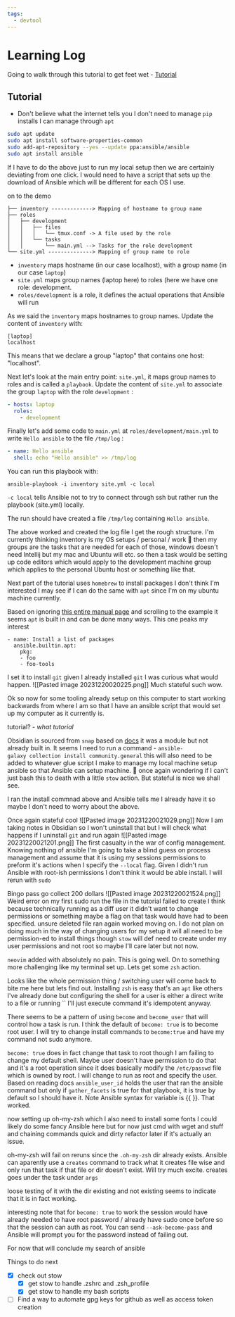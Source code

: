 ```yaml
---
tags:
  - devtool
---
```

# Learning Log
Going to walk through this tutorial to get feet wet - [Tutorial]()

## Tutorial
- Don't believe what the internet tells you I don't need to manage `pip` installs I can manage through `apt` 
  
```bash
sudo apt update
sudo apt install software-properties-common
sudo add-apt-repository --yes --update ppa:ansible/ansible
sudo apt install ansible
```

If I have to do the above just to run my local setup then we are certainly deviating from one click. I would need to have a script that sets up the download of Ansible which will be different for each OS I use.

on to the demo

```text
├── inventory -------------> Mapping of hostname to group name
├── roles
│   ├── development
│   │   ├── files
│   │   │   └── tmux.conf -> A file used by the role
│   │   └── tasks
│   │       └── main.yml --> Tasks for the role development
└── site.yml --------------> Mapping of group name to role
```

- `inventory` maps hostname (in our case localhost), with a group name (in our case `laptop`)
- `site.yml` maps group names (laptop here) to roles (here we have one role: development.
- `roles/development` is a role, it defines the actual operations that Ansible will run 

As we said the `inventory` maps hostnames to group names. Update the content of `inventory` with:

```text
[laptop]
localhost
```

This means that we declare a group "laptop" that contains one host: "localhost".

Next let's look at the main entry point: `site.yml`, it maps group names to roles and is called a `playbook`. Update the content of `site.yml` to associate the group `laptop` with the role `development` :

```yaml
- hosts: laptop
  roles:
    - development
```

Finally let's add some code to `main.yml` at `roles/development/main.yml` to write `Hello ansible` to the file `/tmp/log` :

```yaml
- name: Hello ansible
  shell: echo "Hello ansible" >> /tmp/log
```

You can run this playbook with:

```shell
ansible-playbook -i inventory site.yml -c local
```

`-c local` tells Ansible not to try to connect through ssh but rather run the playbook (site.yml) locally.

The run should have created a file `/tmp/log` containing `Hello ansible`.

The above worked and created the log file I get the rough structure. I'm currently thinking inventory is my OS setups / personal / work :thinking: then my groups are the tasks that are needed for each of those, windows doesn't need Intellij but my mac and Ubuntu will etc. so then a task would be setting up code editors which would apply to the development machine group which applies to the personal Ubuntu host or something like that. 

Next part of the tutorial uses `homebrew` to install packages I don't think I'm interested I may see if I can do the same with `apt` since I'm on my ubuntu machine currently.

Based on ignoring [this entire manual page](https://docs.ansible.com/ansible/latest/collections/ansible/builtin/apt_module.html) and scrolling to the example it seems `apt` is built in and can be done many ways. This one peaks my interest
```
- name: Install a list of packages
  ansible.builtin.apt:
    pkg:
    - foo
    - foo-tools
```

I set it to install `git` given I already installed `git` I was curious what would happen. 
![[Pasted image 20231220020225.png]]
Much stateful such wow.

Ok so now for some tooling already setup on this computer to start working backwards from where I am so that I have an ansible script that would set up my computer as it currently is.

tutorial? - *what tutorial*

Obsidian is sourced from `snap` based on [docs](https://docs.ansible.com/ansible/latest/collections/community/general/snap_module.html) it was a module but not already built in. It seems I need to run a command - `ansible-galaxy collection install community.general` this will also need to be added to whatever glue script I make to manage my local machine setup ansible so that Ansible can setup machine. :thinking: once again wondering if I can't just bash this to death with a little `stow` action. But stateful is nice we shall see.

I ran the install commnad above and Ansible tells me I already have it so maybe I don't need to worry about the above.

Once again stateful cool ![[Pasted image 20231220021029.png]]
Now I am taking notes in Obsidian so I won't uninstall that but I will check what happens if I uninstall `git` and run again
![[Pasted image 20231220021201.png]]
The first casualty in the war of config management. Knowing nothing of ansible I'm going to take a blind guess on process management and assume that it is using my sessions permissions to preform it's actions when I specify the `--local` flag. Given I didn't run Ansible with root-ish permissions I don't think it would be able install. I will rerun with `sudo`

Bingo pass go collect 200 dollars
![[Pasted image 20231220021524.png]]
Weird error on my first sudo run the file in the tutorial failed to create I think because technically running as a diff user it didn't want to change permissions or something maybe a flag on that task would have had to been specified. unsure deleted file ran again worked moving on. I do not plan on doing much in the way of changing users for my setup it will all need to be permission-ed to install things though `stow` will def need to create under my user permissions and not root so maybe I'll care later but not now.

`neovim` added with absolutely no pain. This is going well. On to something more challenging like my terminal set up. Lets get some `zsh` action.

Looks like the whole permission thing / switching user will come back to bite me here but lets find out. Installing `zsh` is easy that's an `apt` like others I've already done but configuring the shell for a user is either a direct write to a file or running `` 
I'll just execute command it's idempotent anyway.

There seems to be a pattern of using `become` and `become_user` that will control how a task is run. I think the default of `become: true` is to become root user. I will try to change install commands to `become:true` and have my command not sudo anymore.

`become: true` does in fact change that task to root though I am failing to change my default shell. Maybe user doesn't have permission to do that and it's a root operation since it does basically modify the `/etc/passwd` file which is owned by root. I will change to run as root and specify the user. Based on reading docs `ansible_user_id` holds the user that ran the ansible command but only if `gather_facets` is true for that playbook, it is true by default so I should have it. Note Ansible syntax for variable is {{ }}. That worked.

now setting up oh-my-zsh which I also need to install some fonts I could likely do some fancy Ansible here but for now just cmd with wget and stuff and chaining commands quick and dirty refactor later if it's actually an issue.

oh-my-zsh will fail on reruns since the `.oh-my-zsh` dir already exists. Ansible can aparently use a `creates` command to track what it creates file wise and only run that task if that file or dir doesn't exist. Will try much excite. creates goes under the task under `args`

loose testing of it with the dir existing and not existing seems to indicate that it is in fact working.

interesting note that for `become: true` to work the session would have already needed to have root password / already have sudo once before so that the session can auth as root. You can send `--ask-become-pass` and Ansible will prompt you for the password instead of failing out.

For now that will conclude my search of ansible

Things to do next 
- [x] check out stow
	- [x] get stow to handle .zshrc and .zsh_profile
	- [x] get stow to handle my bash scripts
- [ ] Find a way to automate gpg keys for github as well as access token creation